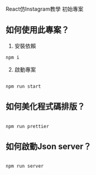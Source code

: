 React仿Instagram教學 初始專案

## 如何使用此專案？

1. 安裝依賴

```
npm i

```

2. 啟動專案

```

npm run start

```

## 如何美化程式碼排版？

```

npm run prettier

```

## 如何啟動Json server？

```

npm run server

```



